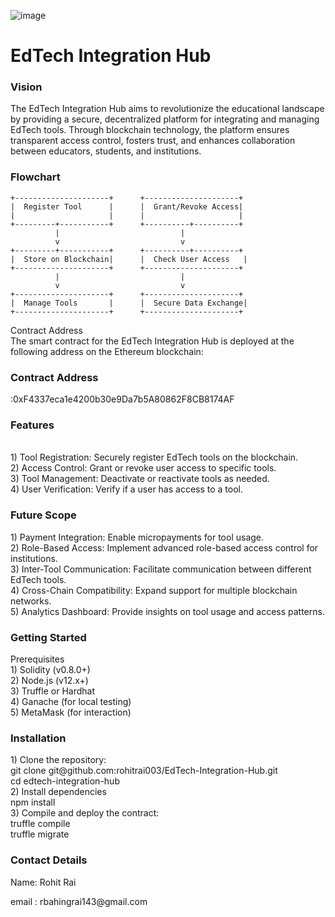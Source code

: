 ![image](https://github.com/user-attachments/assets/31af6246-6648-4e61-86a9-236961a0e499)


<h1>EdTech Integration Hub</h1>
<h3>Vision</h3>
<p>The EdTech Integration Hub aims to revolutionize the educational landscape by providing a secure, decentralized platform for integrating and managing EdTech tools. Through blockchain technology, the platform ensures transparent access control, fosters trust, and enhances collaboration between educators, students, and institutions.</p>

<h3>Flowchart</h3>

```
+---------------------+      +---------------------+ 
|  Register Tool      |      |  Grant/Revoke Access| 
|                     |      |                     |
+---------+-----------+      +----------+----------+
          |                           |
          v                           v
+---------+-----------+      +----------+----------+
|  Store on Blockchain|      |  Check User Access   |
+---------------------+      +---------------------+
          |                           |
          v                           v
+---------------------+      +---------------------+
|  Manage Tools       |      |  Secure Data Exchange|
+---------------------+      +---------------------+
```


Contract Address <br/>
The smart contract for the EdTech Integration Hub is deployed at the following address on the Ethereum blockchain:<br/>

<h3>Contract Address</h3>:0xF4337eca1e4200b30e9Da7b5A80862F8CB8174AF<br/>



<h3>Features</h3><br/>
  1) Tool Registration: Securely register EdTech tools on the blockchain.<br/>
  2) Access Control: Grant or revoke user access to specific tools.<br/>
  3) Tool Management: Deactivate or reactivate tools as needed.<br/>
  4) User Verification: Verify if a user has access to a tool.<br/>

<h3>Future Scope</h3>
1) Payment Integration: Enable micropayments for tool usage.<br/>
2) Role-Based Access: Implement advanced role-based access control for institutions.<br/>
3) Inter-Tool Communication: Facilitate communication between different EdTech tools.<br/>
4) Cross-Chain Compatibility: Expand support for multiple blockchain networks.<br/>
5) Analytics Dashboard: Provide insights on tool usage and access patterns.<br/>

<h3>Getting Started </h3>
    Prerequisites<br/>
      1) Solidity (v0.8.0+)<br/>
      2) Node.js (v12.x+)<br/>
      3) Truffle or Hardhat<br/>
      4) Ganache (for local testing)<br/>
      5) MetaMask (for interaction)<br/>
    <h3>Installation</h3>
      1) Clone the repository:<br/>
         git clone git@github.com:rohitrai003/EdTech-Integration-Hub.git<br/>
          cd edtech-integration-hub<br/>
      2) Install dependencies<br/>
          npm install<br/>
      3) Compile and deploy the contract:<br/>
          truffle compile<br/>
          truffle migrate<br/>
          
<h3>Contact Details </h3>
<p>Name: Rohit Rai</p>
<p>email : rbahingrai143@gmail.com</p>




